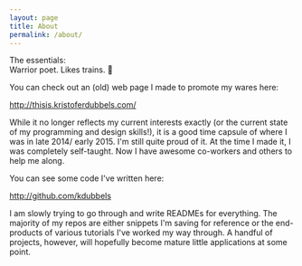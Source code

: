 ```yaml
---
layout: page
title: About
permalink: /about/
---
```


The essentials:  
Warrior poet. Likes trains. :train: 

You can check out an (old) web page I made to promote my wares here:  

http://thisis.kristoferdubbels.com/

While it no longer reflects my current interests exactly (or the current state of my programming and design skills!), it is a good time capsule of where I was in late 2014/ early 2015. I'm still quite proud of it. At the time I made it, I was completely self-taught. Now I have awesome co-workers and others to help me along.

You can see some code I've written here:

http://github.com/kdubbels

I am slowly trying to go through and write READMEs for everything. The majority of my repos are either snippets I'm saving for reference or the end-products of various tutorials I've worked my way through. A handful of projects, however, will hopefully become mature little applications at some point.